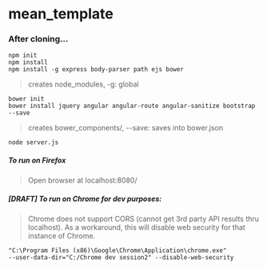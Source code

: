 # mean_template 

### After cloning...

```
npm init
npm install
npm install -g express body-parser path ejs bower
```

> creates node_modules, -g: global

```
bower init
bower install jquery angular angular-route angular-sanitize bootstrap --save
```

> creates bower_components/, --save: saves into bower.json

```
node server.js
```
##### To run on Firefox
> Open browser at localhost:8080/

##### [DRAFT] To run on Chrome for dev purposes:
> Chrome does not support CORS (cannot get 3rd party API results thru localhost). As a workaround, this will disable web security for that instance of Chrome.
```
"C:\Program Files (x86)\Google\Chrome\Application\chrome.exe"
--user-data-dir="C:/Chrome dev session2" --disable-web-security
```

